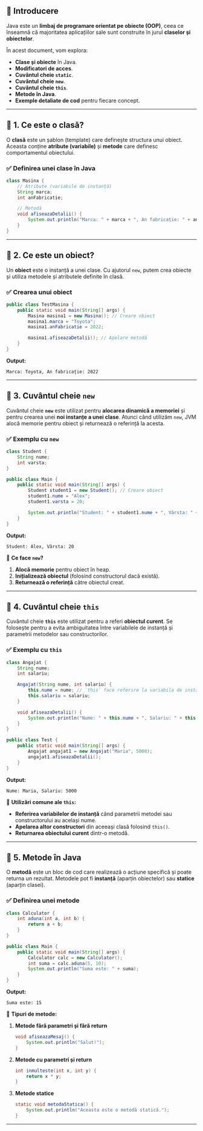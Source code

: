 ## 📌 Introducere
Java este un **limbaj de programare orientat pe obiecte (OOP)**, ceea ce înseamnă că majoritatea aplicațiilor sale sunt construite în jurul **claselor și obiectelor**. 

În acest document, vom explora:
- **Clase și obiecte** în Java.
- **Modificatori de acces**.
- **Cuvântul cheie `static`**.
- **Cuvântul cheie `new`**.
- **Cuvântul cheie `this`**.
- **Metode în Java**.
- **Exemple detaliate de cod** pentru fiecare concept.

---

## 🔹 1. Ce este o clasă?
O **clasă** este un șablon (template) care definește structura unui obiect. Aceasta conține **atribute (variabile)** și **metode** care definesc comportamentul obiectului.

### ✅ Definirea unei clase în Java
```java
class Masina {
    // Atribute (variabile de instanță)
    String marca;
    int anFabricatie;

    // Metodă
    void afiseazaDetalii() {
        System.out.println("Marca: " + marca + ", An fabricație: " + anFabricatie);
    }
}
```

---

## 🔹 2. Ce este un obiect?
Un **obiect** este o instanță a unei clase. Cu ajutorul `new`, putem crea obiecte și utiliza metodele și atributele definite în clasă.

### ✅ Crearea unui obiect
```java
public class TestMasina {
    public static void main(String[] args) {
        Masina masina1 = new Masina(); // Creare obiect
        masina1.marca = "Toyota";
        masina1.anFabricatie = 2022;

        masina1.afiseazaDetalii(); // Apelare metodă
    }
}
```

**Output:**
```
Marca: Toyota, An fabricație: 2022
```

---

## 🔹 3. Cuvântul cheie `new`
Cuvântul cheie **`new`** este utilizat pentru **alocarea dinamică a memoriei** și pentru crearea unei **noi instanțe a unei clase**. Atunci când utilizăm `new`, JVM alocă memorie pentru obiect și returnează o referință la acesta.

### ✅ Exemplu cu `new`
```java
class Student {
    String nume;
    int varsta;
}

public class Main {
    public static void main(String[] args) {
        Student student1 = new Student(); // Creare obiect
        student1.nume = "Alex";
        student1.varsta = 20;

        System.out.println("Student: " + student1.nume + ", Vârsta: " + student1.varsta);
    }
}
```

**Output:**
```
Student: Alex, Vârsta: 20
```

🔹 **Ce face `new`?**
1. **Alocă memorie** pentru obiect în heap.
2. **Inițializează obiectul** (folosind constructorul dacă există).
3. **Returnează o referință** către obiectul creat.

---

## 🔹 4. Cuvântul cheie `this`
Cuvântul cheie **`this`** este utilizat pentru a referi **obiectul curent**. Se folosește pentru a evita ambiguitatea între variabilele de instanță și parametrii metodelor sau constructorilor.

### ✅ Exemplu cu `this`
```java
class Angajat {
    String nume;
    int salariu;

    Angajat(String nume, int salariu) {
        this.nume = nume; // `this` face referire la variabila de instanță
        this.salariu = salariu;
    }

    void afiseazaDetalii() {
        System.out.println("Nume: " + this.nume + ", Salariu: " + this.salariu);
    }
}

public class Test {
    public static void main(String[] args) {
        Angajat angajat1 = new Angajat("Maria", 5000);
        angajat1.afiseazaDetalii();
    }
}
```

**Output:**
```
Nume: Maria, Salariu: 5000
```

🔹 **Utilizări comune ale `this`:**
- **Referirea variabilelor de instanță** când parametrii metodei sau constructorului au același nume.
- **Apelarea altor constructori** din aceeași clasă folosind `this()`.
- **Returnarea obiectului curent** dintr-o metodă.

---

## 🔹 5. Metode în Java
O **metodă** este un bloc de cod care realizează o acțiune specifică și poate returna un rezultat. Metodele pot fi **instanță** (aparțin obiectelor) sau **statice** (aparțin clasei).

### ✅ Definirea unei metode
```java
class Calculator {
    int aduna(int a, int b) {
        return a + b;
    }
}

public class Main {
    public static void main(String[] args) {
        Calculator calc = new Calculator();
        int suma = calc.aduna(5, 10);
        System.out.println("Suma este: " + suma);
    }
}
```

**Output:**
```
Suma este: 15
```

🔹 **Tipuri de metode:**
1. **Metode fără parametri și fără return**
   ```java
   void afiseazaMesaj() {
       System.out.println("Salut!");
   }
   ```
2. **Metode cu parametri și return**
   ```java
   int inmulteste(int x, int y) {
       return x * y;
   }
   ```
3. **Metode statice**
   ```java
   static void metodaStatica() {
       System.out.println("Aceasta este o metodă statică.");
   }
   ```

---
